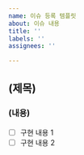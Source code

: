 ```yaml
---
name: 이슈 등록 템플릿
about: 이슈 내용
title: ''
labels: ''
assignees: ''

---
```


## (제목)
### (내용)
- [ ] 구현 내용 1
- [ ] 구현 내용 2
